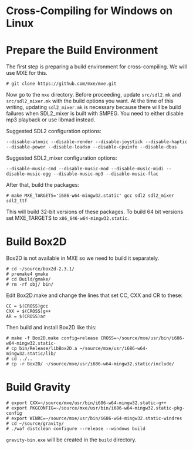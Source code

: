 Cross-Compiling for Windows on Linux
====================================

# Prepare the Build Environment

The first step is preparing a build environment for
cross-compiling. We will use MXE for this.

    # git clone https://github.com/mxe/mxe.git

Now go to the `mxe` directory. Before proceeding, update `src/sdl2.mk`
and `src/sdl2_mixer.mk` with the build options you want. At the time
of this writing, updating `sdl2_mixer.mk` is necessary because there
will be build failures when SDL2_mixer is built with SMPEG. You need
to either disable mp3 playback or use libmad instead.

Suggested SDL2 configuration options:

    --disable-atomic --disable-render --disable-joystick --disable-haptic --disable-power --disable-loadso --disable-cpuinfo --disable-dbus

Suggested SDL2_mixer configuration options:

    --disable-music-cmd --disable-music-mod --disable-music-midi --disable-music-ogg --disable-music-mp3 --disable-music-flac

After that, build the packages:

    # make MXE_TARGETS='i686-w64-mingw32.static' gcc sdl2 sdl2_mixer sdl2_ttf

This will build 32-bit versions of these packages. To build 64 bit
versions set MXE_TARGETS to `x86_646-w64-mingw32.static`.

# Build Box2D

Box2D is not available in MXE so we need to build it separately.

    # cd ~/source/box2d-2.3.1/
    # premake4 gmake
    # cd Build/gmake/
    # rm -rf obj/ bin/

Edit Box2D.make and change the lines that set CC, CXX and CR to these:

    CC = $(CROSS)gcc
    CXX = $(CROSS)g++
    AR = $(CROSS)ar

Then build and install Box2D like this:

    # make -f Box2D.make config=release CROSS=~/source/mxe/usr/bin/i686-w64-mingw32.static-
    # cp bin/Release/libBox2D.a ~/source/mxe/usr/i686-w64-mingw32.static/lib/
    # cd ../..
    # cp -r Box2D/ ~/source/mxe/usr/i686-w64-mingw32.static/include/

# Build Gravity

    # export CXX=~/source/mxe/usr/bin/i686-w64-mingw32.static-g++
    # export PKGCONFIG=~/source/mxe/usr/bin/i686-w64-mingw32.static-pkg-config
    # export WINRC=~/source/mxe/usr/bin/i686-w64-mingw32.static-windres
    # cd ~/source/gravity/
    # ./waf distclean configure --release --windows build

`gravity-bin.exe` will be created in the `build` directory.
